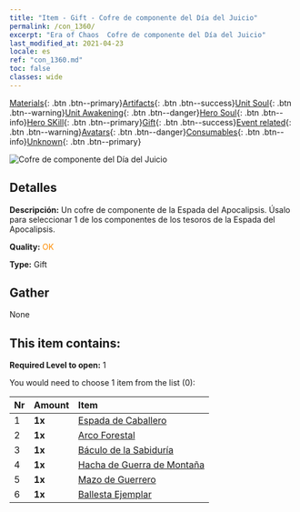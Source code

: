 ```yaml
---
title: "Item - Gift - Cofre de componente del Día del Juicio"
permalink: /con_1360/
excerpt: "Era of Chaos  Cofre de componente del Día del Juicio"
last_modified_at: 2021-04-23
locale: es
ref: "con_1360.md"
toc: false
classes: wide
---
```

 [Materials](/ItemsES/){: .btn .btn--primary}[Artifacts](/ItemsES/Artifacts/){: .btn .btn--success}[Unit Soul](/ItemsES/UnitSoul/){: .btn .btn--warning}[Unit Awakening](/ItemsES/UnitAwakening/){: .btn .btn--danger}[Hero Soul](/ItemsES/HeroSoul/){: .btn .btn--info}[Hero SKill](/ItemsES/HeroSkill/){: .btn .btn--primary}[Gift](/ItemsES/Gift/){: .btn .btn--success}[Event related](/ItemsES/Events/){: .btn .btn--warning}[Avatars](/ItemsES/Avatars/){: .btn .btn--danger}[Consumables](/ItemsES/Consumables/){: .btn .btn--info}[Unknown](/ItemsES/Unknown/){: .btn .btn--primary}

 ![Cofre de componente del Día del Juicio](/images/t/i_906037.png)

## Detalles
 **Descripción:** Un cofre de componente de la Espada del Apocalipsis. Úsalo para seleccionar 1 de los componentes de los tesoros de la Espada del Apocalipsis.

 **Quality:** <span style="color: #FF8C00">OK</span>

 **Type:** Gift

## Gather

  None

## This item contains:

 **Required Level to open:** 1

 You would need to choose 1 item from the list (0):

  | Nr | Amount |     Item    |
  |:---|:-------|:------------|
  | 1 |  **1x** | [Espada de Caballero](/ItemsES/art_166/) |  | 
  | 2 |  **1x** | [Arco Forestal](/ItemsES/art_167/) |  | 
  | 3 |  **1x** | [Báculo de la Sabiduría](/ItemsES/art_168/) |  | 
  | 4 |  **1x** | [Hacha de Guerra de Montaña](/ItemsES/art_169/) |  | 
  | 5 |  **1x** | [Mazo de Guerrero](/ItemsES/art_170/) |  | 
  | 6 |  **1x** | [Ballesta Ejemplar](/ItemsES/art_171/) |  | 
